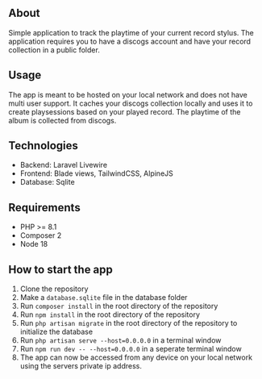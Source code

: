 ## About

Simple application to track the playtime of your current record stylus. The application requires you to have a discogs account and have your record collection in a public folder. 

## Usage

The app is meant to be hosted on your local network and does not have multi user support. It caches your discogs collection locally and uses it to create playsessions based on your played record. The playtime of the album is collected from discogs.

## Technologies

- Backend: Laravel Livewire
- Frontend: Blade views, TailwindCSS, AlpineJS
- Database: Sqlite

## Requirements

- PHP >= 8.1
- Composer 2
- Node 18

## How to start the app

1. Clone the repository
2. Make a `database.sqlite` file in the database folder
3. Run `composer install` in the root directory of the repository
4. Run `npm install` in the root directory of the repository
5. Run `php artisan migrate` in the root directory of the repository to initialize the database
6. Run `php artisan serve --host=0.0.0.0` in a terminal window
7. Run `npm run dev -- --host=0.0.0.0` in a seperate terminal window
8. The app can now be accessed from any device on your local network using the servers private ip address.
